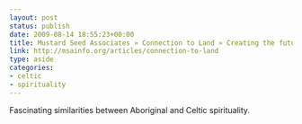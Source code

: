 ```yaml
---
layout: post
status: publish
date: 2009-08-14 18:55:23+00:00
title: Mustard Seed Associates » Connection to Land » Creating the future one mustard seed at a time
link: http://msainfo.org/articles/connection-to-land
type: aside
categories:
- celtic
- spirituality
---
```


Fascinating similarities between Aboriginal and Celtic spirituality.
